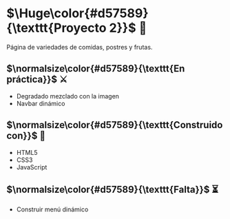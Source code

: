 # $\Huge\color{#d57589}{\texttt{Proyecto 2}}$ 🧁

Página de variedades de comidas, postres y frutas.

## $\normalsize\color{#d57589}{\texttt{En práctica}}$ ⚔️

- Degradado mezclado con la imagen
- Navbar dinámico

## $\normalsize\color{#d57589}{\texttt{Construido con}}$ 🔨

- HTML5
- CSS3
- JavaScript

## $\normalsize\color{#d57589}{\texttt{Falta}}$ ⏳

- Construir menú dinámico
